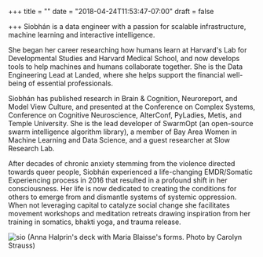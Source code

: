 +++
title = ""
date = "2018-04-24T11:53:47-07:00"
draft = false

+++
Siobhán is a data engineer with a passion for 
scalable infrastructure, machine learning and interactive intelligence.

She began her career researching how humans learn at Harvard's Lab for
Developmental Studies and Harvard Medical School, and now develops tools
to help machines and humans collaborate together. She is the Data Engineering Lead 
at Landed, where she helps support the financial well-being of essential professionals.

Siobhán has published research in Brain & Cognition, Neuroreport, and
Model View Culture, and presented at the Conference on Complex Systems,
Conference on Cognitive Neuroscience, AlterConf, PyLadies, Metis, and
Temple University. She is the lead developer of SwarmOpt (an open-source swarm 
intelligence algorithm library), a member of Bay Area Women in Machine Learning
and Data Science, and a guest researcher at Slow Research Lab.

After decades of chronic anxiety stemming from the violence directed towards queer people, 
Siobhán experienced a life-changing EMDR/Somatic Experiencing process in 2016 that 
resulted in a profound shift in her consciousness. Her life is now dedicated to 
creating the conditions for others to emerge from and dismantle systems of systemic oppression.
When not leveraging capital to catalyze social change she facilitates movement workshops and 
meditation retreats drawing inspiration from her training in somatics, bhakti yoga, 
and trauma release.

![sio](skc_blaisse.jpg)
(Anna Halprin's deck with Maria Blaisse's forms. Photo by Carolyn Strauss)
